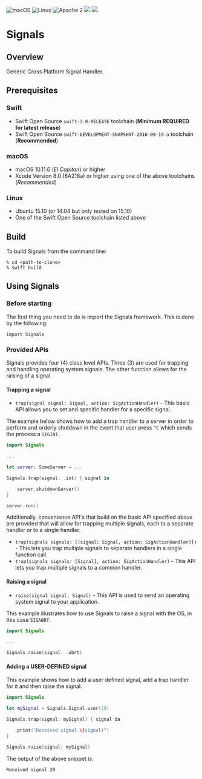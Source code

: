 ![macOS](https://img.shields.io/badge/os-macOS-green.svg?style=flat)
![Linux](https://img.shields.io/badge/os-linux-green.svg?style=flat)
![Apache 2](https://img.shields.io/badge/license-Apache2-blue.svg?style=flat)
![](https://img.shields.io/badge/Swift-3.0-orange.svg?style=flat)
![](https://img.shields.io/badge/Snapshot-9/19-blue.svg?style=flat)

# Signals

## Overview
Generic Cross Platform Signal Handler.

## Prerequisites

### Swift
* Swift Open Source `swift-3.0-RELEASE` toolchain (**Minimum REQUIRED for latest release**)
* Swift Open Source `swift-DEVELOPMENT-SNAPSHOT-2016-09-19-a` toolchain (**Recommended**)

### macOS

* macOS 10.11.6 (*El Capitan*) or higher
* Xcode Version 8.0 (8A218a) or higher using one of the above toolchains (*Recommended*)

### Linux

* Ubuntu 15.10 (or 14.04 but only tested on 15.10)
* One of the Swift Open Source toolchain listed above

## Build

To build Signals from the command line:

```
% cd <path-to-clone>
% swift build
```

## Using Signals

### Before starting

The first thing you need to do is import the Signals framework.  This is done by the following:
```
import Signals
```

### Provided APIs

Signals provides four (4) class level APIs.  Three (3) are used for trapping and handling operating system signals.  The other function allows for the raising of a signal.

#### Trapping a signal
- `trap(signal signal: Signal, action: SigActionHandler)` - This basic API allows you to set and specific handler for a specific signal.

The example below shows how to add a trap handler to a server in order to perform and orderly shutdown in the event that user press `^C` which sends the process a `SIGINT`.
```swift
import Signals

...

let server: SomeServer = ...

Signals.trap(signal: .int) { signal in

	server.shutdownServer()
}

server.run()
```
Additionally, convenience API's that build on the basic API specified above are provided that will allow for trapping multiple signals, each to a separate handler or to a single handler.
- `trap(signals signals: [(signal: Signal, action: SigActionHandler)])` - This lets you trap multiple signals to separate handlers in a single function call.
- `trap(signals signals: [Signal], action: SigActionHandler)` - This API lets you trap multiple signals to a common handler.

#### Raising a signal
- `raise(signal signal: Signal)` - This API is used to send an operating system signal to your application.

This example illustrates how to use Signals to raise a signal with the OS, in this case `SIGABRT`.
```swift
import Signals

...

Signals.raise(signal: .abrt)
```

#### Adding a USER-DEFINED signal

This example shows how to add a user defined signal, add a trap handler for it and then raise the signal.
```swift
import Signals

let mySignal = Signals.Signal.user(20)

Signals.trap(signal: mySignal) { signal in

	print("Received signal \(signal)")
}

Signals.raise(signal: mySignal)

```
The output of the above snippet is:
```
Received signal 20
```
